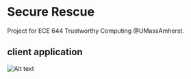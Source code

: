 # Secure Rescue
Project for ECE 644 Trustworthy Computing @UMassAmherst.

## client application

![Alt text](/img/client_end "client application")
